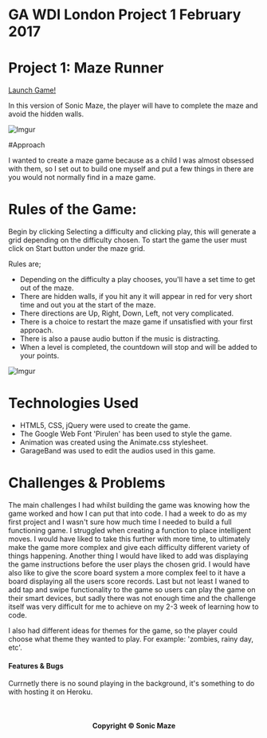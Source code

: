 <h1>GA WDI London Project 1 February 2017</h1>

<h1>Project 1: Maze Runner</h1>

[Launch Game!](https://sonicmazegame.herokuapp.com)

In this version of Sonic Maze, the player will have to complete the maze and avoid the hidden walls.

![Imgur](http://i.imgur.com/bOoPb7P.png)

#Approach

I wanted to create a maze game because as a child I was almost obsessed with them, so I set out to build one myself and put a few things in there are you would not normally find in a maze game.

<h1>Rules of the Game:</h1>

Begin by clicking Selecting a difficulty and clicking play, this will generate a grid depending on the difficulty chosen. To start the game the user must click on Start button under the maze grid.

Rules are;

* Depending on the difficulty a play chooses, you'll have a set time to get out of the maze. 
* There are hidden walls, if you hit any it will appear in red for very short time and out you at the start of the maze.
* There directions are Up, Right, Down, Left, not very complicated.
* There is a choice to restart the maze game if unsatisfied with your first approach.
* There is also a pause audio button if the music is distracting.
* When a level is completed, the countdown will stop and will be added to your points.

![Imgur](http://i.imgur.com/FBKWK68.jpg)


<h1>Technologies Used</h1>

* HTML5, CSS, jQuery were used to create the game.
* The Google Web Font 'Pirulen' has been used to style the game.
* Animation was created using the Animate.css stylesheet.
* GarageBand was used to edit the audios used in this game.

<h1>Challenges & Problems</h1>

The main challenges I had whilst building the game was knowing how the game worked and how I can put that into code. I had a week to do as my first project and I wasn't sure how much time I needed to build a full functioning game. I struggled when creating a function to place intelligent moves. I would have liked to take this further with more time, to ultimately make the game more complex and give each difficulty different variety of things happening. Another thing I would have liked to add was displaying the game instructions before the user plays the chosen grid. I would have also like to give the score board system a more complex feel to it have a board displaying all the users score records. Last but not least I waned to add tap and swipe functionality to the game so users can play the game on their smart devices, but sadly there was not enough time and the challenge itself was very difficult for me to achieve on my 2-3 week of learning how to code. 

I also had different ideas for themes for the game, so the player could choose what theme they wanted to play. For example: 'zombies, rainy day, etc'.

<h4>Features & Bugs</h4>

Currnetly there is no sound playing in the background, it's something to do with hosting it on Heroku.

<br>

<center><h4>Copyright © Sonic Maze</h4></center>